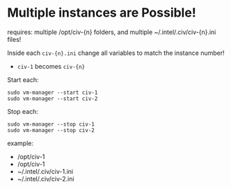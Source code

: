 # Multiple instances are Possible!
requires: multiple /opt/civ-{n} folders, and multiple ~/.intel/.civ/civ-{n}.ini files!

Inside each `civ-{n}.ini` change all variables to match the instance number!
- `civ-1` becomes `civ-{n}`

Start each:
```
sudo vm-manager --start civ-1
sudo vm-manager --start civ-2
```

Stop each:
```
sudo vm-manager --stop civ-1
sudo vm-manager --stop civ-2
```

example:
- /opt/civ-1
- /opt/civ-1
- ~/.intel/.civ/civ-1.ini
- ~/.intel/.civ/civ-2.ini
